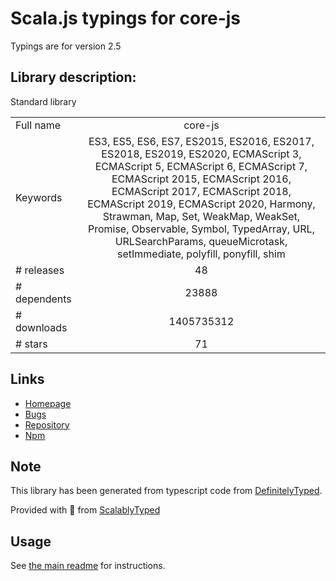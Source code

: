 
# Scala.js typings for core-js

Typings are for version 2.5

## Library description:
Standard library

|                    |                 |
| ------------------ | :-------------: |
| Full name          | core-js |
| Keywords           | ES3, ES5, ES6, ES7, ES2015, ES2016, ES2017, ES2018, ES2019, ES2020, ECMAScript 3, ECMAScript 5, ECMAScript 6, ECMAScript 7, ECMAScript 2015, ECMAScript 2016, ECMAScript 2017, ECMAScript 2018, ECMAScript 2019, ECMAScript 2020, Harmony, Strawman, Map, Set, WeakMap, WeakSet, Promise, Observable, Symbol, TypedArray, URL, URLSearchParams, queueMicrotask, setImmediate, polyfill, ponyfill, shim |
| # releases         | 48 |
| # dependents       | 23888 |
| # downloads        | 1405735312 |
| # stars            | 71 |

## Links
- [Homepage](https://github.com/zloirock/core-js#readme)
- [Bugs](https://github.com/zloirock/core-js/issues)
- [Repository](https://github.com/zloirock/core-js)
- [Npm](https://www.npmjs.com/package/core-js)
    


## Note
This library has been generated from typescript code from [DefinitelyTyped](https://definitelytyped.org).

Provided with :purple_heart: from [ScalablyTyped](https://github.com/oyvindberg/ScalablyTyped)

## Usage
See [the main readme](../../readme.md) for instructions.


